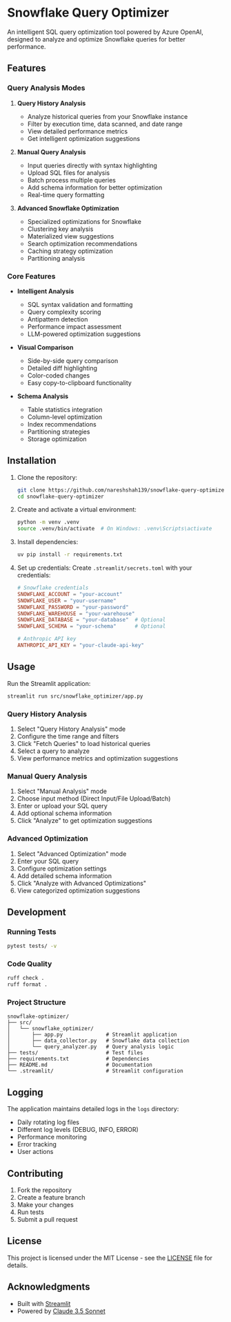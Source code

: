 # Snowflake Query Optimizer

An intelligent SQL query optimization tool powered by Azure OpenAI, designed to analyze and optimize Snowflake queries for better performance.

## Features

### Query Analysis Modes

1. **Query History Analysis**
   - Analyze historical queries from your Snowflake instance
   - Filter by execution time, data scanned, and date range
   - View detailed performance metrics
   - Get intelligent optimization suggestions

2. **Manual Query Analysis**
   - Input queries directly with syntax highlighting
   - Upload SQL files for analysis
   - Batch process multiple queries
   - Add schema information for better optimization
   - Real-time query formatting

3. **Advanced Snowflake Optimization**
   - Specialized optimizations for Snowflake
   - Clustering key analysis
   - Materialized view suggestions
   - Search optimization recommendations
   - Caching strategy optimization
   - Partitioning analysis

### Core Features

- **Intelligent Analysis**
  - SQL syntax validation and formatting
  - Query complexity scoring
  - Antipattern detection
  - Performance impact assessment
  - LLM-powered optimization suggestions

- **Visual Comparison**
  - Side-by-side query comparison
  - Detailed diff highlighting
  - Color-coded changes
  - Easy copy-to-clipboard functionality

- **Schema Analysis**
  - Table statistics integration
  - Column-level optimization
  - Index recommendations
  - Partitioning strategies
  - Storage optimization

## Installation

1. Clone the repository:
   ```bash
   git clone https://github.com/nareshshah139/snowflake-query-optimizer.git
   cd snowflake-query-optimizer
   ```

2. Create and activate a virtual environment:
   ```bash
   python -m venv .venv
   source .venv/bin/activate  # On Windows: .venv\Scripts\activate
   ```

3. Install dependencies:
   ```bash
   uv pip install -r requirements.txt
   ```

4. Set up credentials:
   Create `.streamlit/secrets.toml` with your credentials:
   ```toml
   # Snowflake credentials
   SNOWFLAKE_ACCOUNT = "your-account"
   SNOWFLAKE_USER = "your-username"
   SNOWFLAKE_PASSWORD = "your-password"
   SNOWFLAKE_WAREHOUSE = "your-warehouse"
   SNOWFLAKE_DATABASE = "your-database"  # Optional
   SNOWFLAKE_SCHEMA = "your-schema"      # Optional

   # Anthropic API key
   ANTHROPIC_API_KEY = "your-claude-api-key"
   ```

## Usage

Run the Streamlit application:
```bash
streamlit run src/snowflake_optimizer/app.py
```

### Query History Analysis
1. Select "Query History Analysis" mode
2. Configure the time range and filters
3. Click "Fetch Queries" to load historical queries
4. Select a query to analyze
5. View performance metrics and optimization suggestions

### Manual Query Analysis
1. Select "Manual Analysis" mode
2. Choose input method (Direct Input/File Upload/Batch)
3. Enter or upload your SQL query
4. Add optional schema information
5. Click "Analyze" to get optimization suggestions

### Advanced Optimization
1. Select "Advanced Optimization" mode
2. Enter your SQL query
3. Configure optimization settings
4. Add detailed schema information
5. Click "Analyze with Advanced Optimizations"
6. View categorized optimization suggestions

## Development

### Running Tests
```bash
pytest tests/ -v
```

### Code Quality
```bash
ruff check .
ruff format .
```

### Project Structure
```
snowflake-optimizer/
├── src/
│   └── snowflake_optimizer/
│       ├── app.py              # Streamlit application
│       ├── data_collector.py   # Snowflake data collection
│       └── query_analyzer.py   # Query analysis logic
├── tests/                      # Test files
├── requirements.txt            # Dependencies
├── README.md                   # Documentation
└── .streamlit/                 # Streamlit configuration
```

## Logging

The application maintains detailed logs in the `logs` directory:
- Daily rotating log files
- Different log levels (DEBUG, INFO, ERROR)
- Performance monitoring
- Error tracking
- User actions

## Contributing

1. Fork the repository
2. Create a feature branch
3. Make your changes
4. Run tests
5. Submit a pull request

## License

This project is licensed under the MIT License - see the [LICENSE](LICENSE) file for details.

## Acknowledgments

- Built with [Streamlit](https://streamlit.io/)
- Powered by [Claude 3.5 Sonnet](https://www.anthropic.com/) 